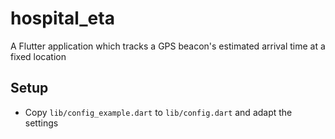 # hospital_eta

A Flutter application which tracks a GPS beacon's estimated arrival time at a fixed location

## Setup
- Copy `lib/config_example.dart` to `lib/config.dart` and adapt the settings
